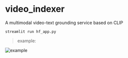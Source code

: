 # video_indexer
A multimodal video-text grounding service based on CLIP

```
streamlit run hf_app.py
```



> example:

![example](example.gif)

